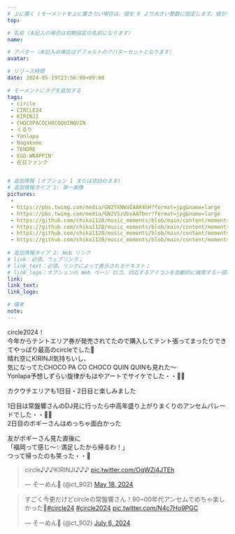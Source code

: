 ```yaml
---
# 上に置く (モーメントを上に置きたい場合は、値を 0 より大きい整数に設定します。値が小さいほど前が高くなります。たとえば、1 はモーメントを上に置きます)
top: 

# 名前（未記入の場合は初期設定の名前になります）
name:

# アバター（未記入の場合はデフォルトのアバターセットとなります）
avatar:

# リリース時間
date: 2024-05-19T23:56:00+09:00

# モーメントにタグを追加する
tags:
 - circle
 - CIRCLE24
 - KIRINJI
 - CHOCOPACOCHOCOQUINQUIN
 - くるり
 - Yonlapa
 - Nagakumo
 - TENDRE
 - EGO-WRAPPIN'
 - 在日ファンク


# 追加情報 (オプション 1 または空白のまま)
# 追加情報タイプ 1: 単一画像
pictures:
 - 
 - https://pbs.twimg.com/media/GN2YXNWaEAAK4hH?format=jpg&name=large
 - https://pbs.twimg.com/media/GN2V5zUbsAATbnr?format=jpg&name=large
 - https://github.com/chika1128/music_moments/blob/main/content/moments/img/20240519_circle_IMG_8165.JPG?raw=true
 - https://github.com/chika1128/music_moments/blob/main/content/moments/img/20240519_circle_IMG_8261.JPG?raw=true
 - https://github.com/chika1128/music_moments/blob/main/content/moments/img/20240519_circle_IMG_8202.JPG?raw=true
 - https://github.com/chika1128/music_moments/blob/main/content/moments/img/20240519_circle_IMG_8212.JPG?raw=true
 
# 追加情報タイプ 2: Web リンク
# link：必須、ウェブリンク；
# link_text：必須、リンクによって表示されるテキスト；
# link_logo：オプションの Web ページ ロゴ。対応するアイコンを自動的に検索する一部の Web サイトをサポートするようになりました。自分でアイコンを追加する必要はありません
link:
link_text:
link_logo:

# 備考
note:
---
```


<!-- 以下にテキストを書き始めます -->
circle2024！  
今年からテントエリア券が発売されてたので購入してテント張ってまったりできてやっぱり最高のcircleでした🥳  
晴れ空にKIRINJI気持ちいし、  
気になってたCHOCO PA CO CHOCO QUIN QUINも見れた～  
Yonlapa予想しずらい旋律がもはやアートでサイケでした・・🥹✨    

カクウチエリアも1日目・2日目と楽しみました    

1日目は常盤響さんのDJ見に行ったら中高年盛り上がりまくりのアンセムパレードでした・・🤣✨  
2日目のボギーさんはめっちゃ面白かった    

友がボギーさん見た直後に  
「福岡って感じ～✨満足したから帰るわ！」  
つって帰ったのも笑った・・🤣  


<blockquote class="twitter-tweet" data-media-max-width="80%"><p lang="in" dir="ltr">circle♪♪♪KIRINJI♪♪♪ <a href="https://t.co/OqWZj4JTEh">pic.twitter.com/OqWZj4JTEh</a></p>&mdash; そーめん🪩 (@ct_902) <a href="https://twitter.com/ct_902/status/1791699932241690653?ref_src=twsrc%5Etfw">May 18, 2024</a></blockquote> <script async src="https://platform.twitter.com/widgets.js" charset="utf-8"></script>
<blockquote class="twitter-tweet" data-media-max-width="80%"><p lang="ja" dir="ltr">すごく今更だけどcircleの常盤響さん！90~00年代アンセムでめちゃ楽しかった🥳<a href="https://twitter.com/hashtag/circle24?src=hash&amp;ref_src=twsrc%5Etfw">#circle24</a> <a href="https://twitter.com/hashtag/circle2024?src=hash&amp;ref_src=twsrc%5Etfw">#circle2024</a> <a href="https://t.co/N4c7Ho9PGC">pic.twitter.com/N4c7Ho9PGC</a></p>&mdash; そーめん🪩 (@ct_902) <a href="https://twitter.com/ct_902/status/1809476791511445970?ref_src=twsrc%5Etfw">July 6, 2024</a></blockquote> <script async src="https://platform.twitter.com/widgets.js" charset="utf-8"></script>